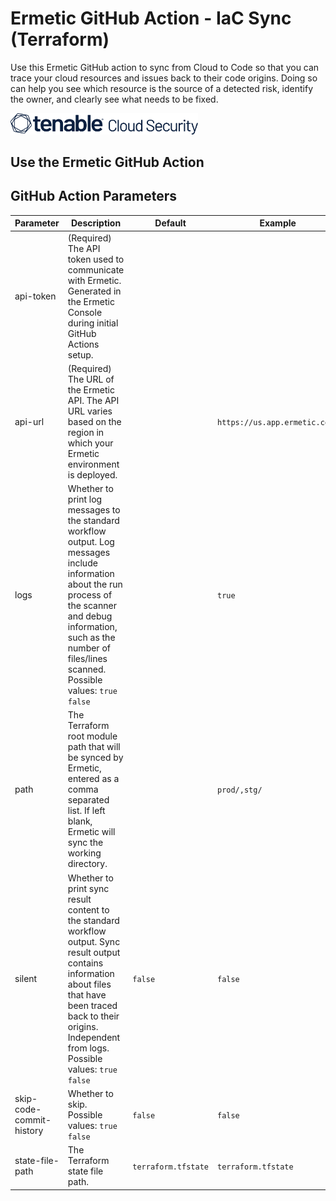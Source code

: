 # Ermetic GitHub Action - IaC Sync (Terraform)

Use this Ermetic GitHub action to sync from Cloud to Code so that you can trace your cloud resources and issues back to
their code origins. Doing so can help you see which resource is the source of a detected risk, identify the owner, and
clearly see what needs to be fixed.

<img alt="Ermetic" src="../../../media/logo.svg " width="300" />

## Use the Ermetic GitHub Action

## GitHub Action Parameters

| Parameter                | Description                                                                                                                                                                                                                            | Default             | Example                       |
|--------------------------|----------------------------------------------------------------------------------------------------------------------------------------------------------------------------------------------------------------------------------------|---------------------|-------------------------------|
| api-token                | (Required) The API token used to communicate with Ermetic. Generated in the Ermetic Console during initial GitHub Actions setup.                                                                                                       |                     |                               |
| api-url                  | (Required) The URL of the Ermetic API. The API URL varies based on the region in which your Ermetic environment is deployed.                                                                                                           |                     | `https://us.app.ermetic.com/` |
| logs                     | Whether to print log messages to the standard workflow output. Log messages include information about the run process of the scanner and debug information, such as the number of files/lines scanned. Possible values: `true` `false` |                     | `true`                        |
| path                     | The Terraform root module path that will be synced by Ermetic, entered as a comma separated list. If left blank, Ermetic will sync the working directory.                                                                              |                     | `prod/,stg/`                  |
| silent                   | Whether to print sync result content to the standard workflow output. Sync result output contains information about files that have been traced back to their origins. Independent from logs. Possible values: `true` `false`          | `false`             | `false`                       |
| skip-code-commit-history | Whether to skip. Possible values: `true` `false`                                                                                                                                                                                       | `false`             | `false`                       |
| state-file-path          | The Terraform state file path.                                                                                                                                                                                                         | `terraform.tfstate` | `terraform.tfstate`           | 
